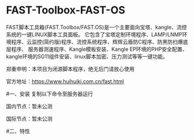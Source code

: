 # FAST-Toolbox-FAST-OS
 FAST脚本工具箱(FAST.Toolbox/FAST.OS)是一个主要面向宝塔、kangle、流控系统的一键LINUX脚本工具面板。 它包含了宝塔定制环境程序、LAMP/LNMP环境程序、云监控(简约版)程序、流控系统程序、辉辉云盾防C程序、防黑防扫爆底层程序、 服务器测速程序、Kangle模板安装、Kangle EP环境的PHP安全配置、kangle环境的SG11组件安装、linux脚本加密、压力测试等等一键功能。

郑重申明：本项目为闭源脚本程序，绝无后门请放心使用

官方地址：https://www.huihuikj.com.cn/fast.html

#一、安装
复制以下命令至服务器运行

国内节点：暂未公测

国际节点：暂未公测

#二、特性
